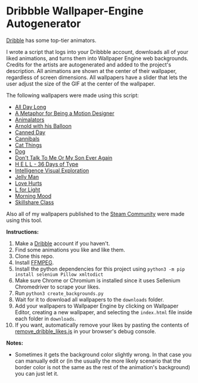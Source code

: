 # Dribbble Wallpaper-Engine Autogenerator
[Dribble](https://dribbble.com/) has some top-tier animators.

I wrote a script that logs into your Dribbble account, downloads all of your liked animations, 
and turns them into Wallpaper Engine web backgrounds.
Credits for the artists are autogenerated and added to the project's description.
All animations are shown at the center of their wallpaper, regardless of screen dimensions.
All wallpapers have a slider that lets the user adjust the size of the GIF at the center of the wallpaper.

The following wallpapers were made using this script:

- <a href="https://htmlpreview.github.io/?https://github.com/krisVIBES/dribbble-wpe-autogen/blob/master/examples/all-day-long/index.html" target="_blank">All Day Long</a>
- <a href="https://htmlpreview.github.io/?https://github.com/krisVIBES/dribbble-wpe-autogen/blob/master/examples/a-metaphor-for-being-a-motion-designer/index.html" target="_blank">A Metaphor for Being a Motion Designer</a>
- <a href="https://htmlpreview.github.io/?https://github.com/krisVIBES/dribbble-wpe-autogen/blob/master/examples/animalators/index.html" target="_blank">Animalators</a>
- <a href="https://htmlpreview.github.io/?https://github.com/krisVIBES/dribbble-wpe-autogen/blob/master/examples/arnold-with-his-balloon/index.html" target="_blank">Arnold with his Balloon</a>
- <a href="https://htmlpreview.github.io/?https://github.com/krisVIBES/dribbble-wpe-autogen/blob/master/examples/canned-day/index.html" target="_blank">Canned Day</a>
- <a href="https://htmlpreview.github.io/?https://github.com/krisVIBES/dribbble-wpe-autogen/blob/master/examples/cannibals/index.html" target="_blank">Cannibals</a>
- <a href="https://htmlpreview.github.io/?https://github.com/krisVIBES/dribbble-wpe-autogen/blob/master/examples/cat-things/index.html" target="_blank">Cat Things</a>
- <a href="https://htmlpreview.github.io/?https://github.com/krisVIBES/dribbble-wpe-autogen/blob/master/examples/dog/index.html" target="_blank">Dog</a>
- <a href="https://htmlpreview.github.io/?https://github.com/krisVIBES/dribbble-wpe-autogen/blob/master/examples/dont-talk-to-me-or-my-son-ever-again/index.html" target="_blank">Don't Talk To Me Or My Son Ever Again</a>
- <a href="https://htmlpreview.github.io/?https://github.com/krisVIBES/dribbble-wpe-autogen/blob/master/examples/h-e-l-l-36-days-of-type/index.html" target="_blank">H E L L - 36 Days of Type</a>
- <a href="https://htmlpreview.github.io/?https://github.com/krisVIBES/dribbble-wpe-autogen/blob/master/examples/intelligence-visual-exploration-for-ios-product/index.html" target="_blank">Intelligence Visual Exploration</a>
- <a href="https://htmlpreview.github.io/?https://github.com/krisVIBES/dribbble-wpe-autogen/blob/master/examples/jelly-man/index.html" target="_blank">Jelly Man</a>
- <a href="https://htmlpreview.github.io/?https://github.com/krisVIBES/dribbble-wpe-autogen/blob/master/examples/love-hurts/index.html" target="_blank">Love Hurts</a>
- <a href="https://htmlpreview.github.io/?https://github.com/krisVIBES/dribbble-wpe-autogen/blob/master/examples/l-for-light/index.html" target="_blank">L for Light</a>
- <a href="https://htmlpreview.github.io/?https://github.com/krisVIBES/dribbble-wpe-autogen/blob/master/examples/morning-mood/index.html" target="_blank">Morning Mood</a>
- <a href="https://htmlpreview.github.io/?https://github.com/krisVIBES/dribbble-wpe-autogen/blob/master/examples/skillshare-class/index.html" target="_blank">Skillshare Class</a>

Also all of my wallpapers published to the [Steam Community](https://steamcommunity.com/id/xkriizpy/myworkshopfiles/?appid=431960&sort=score&browsefilter=myfiles&view=imagewall) were made using this tool.


**Instructions:**
1. Make a [Dribble](https://dribbble.com/) account if you haven't.
2. Find some animations you like and like them.
3. Clone this repo.
4. Install [FFMPEG](https://ffmpeg.org/download.html).
5. Install the python dependencies for this project using `python3 -m pip install selenium Pillow xmltodict`
6. Make sure Chrome or Chromium is installed since it uses Sellenium Chromedriver to scrape your likes.
7. Run `python3 create_backgrounds.py`
8. Wait for it to download all wallpapers to the `downloads` folder.
9. Add your wallpapers to Wallpaper Engine by clicking on Wallpaper Editor, creating a new wallpaper, and selecting the `index.html` file inside each folder in `downloads`.
10. If you want, automatically remove your likes by pasting the contents of [remove_dribble_likes.js](./remove_dribble_likes.js) in your browser's debug console.

**Notes:**

- Sometimes it gets the background color slightly wrong. In that case you can manually edit or (in the usually the more likely scenario that the border color is not the same as the rest of the animation's background) you can just let it.
